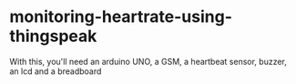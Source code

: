 # monitoring-heartrate-using-thingspeak

With this, you'll need an arduino UNO, a GSM, a heartbeat sensor, buzzer, an lcd and a breadboard
